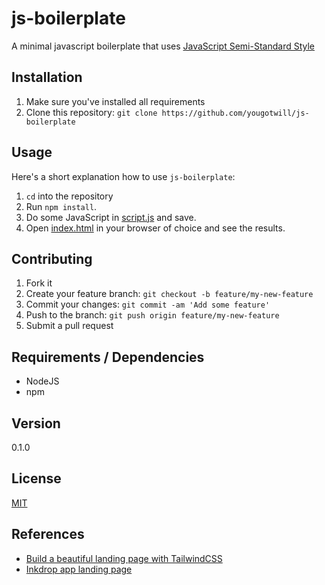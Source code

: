 # js-boilerplate

A minimal javascript boilerplate that uses [JavaScript Semi-Standard Style](https://github.com/standard/semistandard)

## Installation

1. Make sure you've installed all requirements
2. Clone this repository:
  `git clone https://github.com/yougotwill/js-boilerplate`

## Usage

Here's a short explanation how to use `js-boilerplate`:

1. `cd` into the repository
2. Run `npm install`.
3. Do some JavaScript in [script.js](src/js/script.js) and save.
4. Open [index.html](src/html/index.html) in your browser of choice and see the results.

## Contributing

1. Fork it
2. Create your feature branch: `git checkout -b feature/my-new-feature`
3. Commit your changes: `git commit -am 'Add some feature'`
4. Push to the branch: `git push origin feature/my-new-feature`
5. Submit a pull request

## Requirements / Dependencies

- NodeJS
- npm

## Version

0.1.0

## License

[MIT](LICENSE)
## References

- [Build a beautiful landing page with TailwindCSS](https://scotch.io/tutorials/build-a-beautiful-landing-page-with-tailwind-css)
- [Inkdrop app landing page](https://inkdrop.app/)

